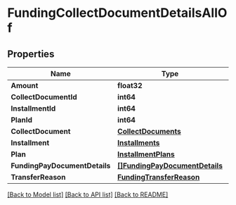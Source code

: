 # FundingCollectDocumentDetailsAllOf

## Properties

Name | Type | Description | Notes
------------ | ------------- | ------------- | -------------
**Amount** | **float32** |  | 
**CollectDocumentId** | **int64** |  | 
**InstallmentId** | **int64** |  | [optional] 
**PlanId** | **int64** |  | [optional] 
**CollectDocument** | [**CollectDocuments**](CollectDocuments.md) |  | [optional] 
**Installment** | [**Installments**](Installments.md) |  | [optional] 
**Plan** | [**InstallmentPlans**](InstallmentPlans.md) |  | [optional] 
**FundingPayDocumentDetails** | [**[]FundingPayDocumentDetails**](FundingPayDocumentDetails.md) |  | [optional] 
**TransferReason** | [**FundingTransferReason**](FundingTransferReason.md) |  | 

[[Back to Model list]](../README.md#documentation-for-models) [[Back to API list]](../README.md#documentation-for-api-endpoints) [[Back to README]](../README.md)


